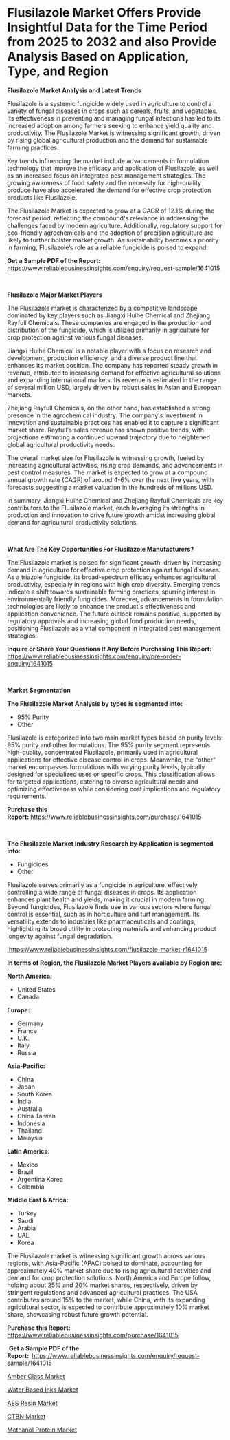 <p><h1>Flusilazole Market Offers Provide Insightful Data for the Time Period from 2025 to 2032 and also Provide Analysis Based on Application, Type, and Region</h1></p><p><strong>Flusilazole Market Analysis and Latest Trends</strong></p>
<p><p>Flusilazole is a systemic fungicide widely used in agriculture to control a variety of fungal diseases in crops such as cereals, fruits, and vegetables. Its effectiveness in preventing and managing fungal infections has led to its increased adoption among farmers seeking to enhance yield quality and productivity. The Flusilazole Market is witnessing significant growth, driven by rising global agricultural production and the demand for sustainable farming practices.</p><p>Key trends influencing the market include advancements in formulation technology that improve the efficacy and application of Flusilazole, as well as an increased focus on integrated pest management strategies. The growing awareness of food safety and the necessity for high-quality produce have also accelerated the demand for effective crop protection products like Flusilazole.</p><p>The Flusilazole Market is expected to grow at a CAGR of 12.1% during the forecast period, reflecting the compound's relevance in addressing the challenges faced by modern agriculture. Additionally, regulatory support for eco-friendly agrochemicals and the adoption of precision agriculture are likely to further bolster market growth. As sustainability becomes a priority in farming, Flusilazole’s role as a reliable fungicide is poised to expand.</p></p>
<p><strong>Get a Sample PDF of the Report:&nbsp;</strong> <a href="https://www.reliablebusinessinsights.com/enquiry/request-sample/1641015?utm_campaign=1121&utm_medium=2&utm_source=Github&utm_content=ia&utm_term=30012025&utm_id=flusilazole">https://www.reliablebusinessinsights.com/enquiry/request-sample/1641015</a></p>
<p>&nbsp;</p>
<p><strong>Flusilazole Major Market Players</strong></p>
<p><p>The Flusilazole market is characterized by a competitive landscape dominated by key players such as Jiangxi Huihe Chemical and Zhejiang Rayfull Chemicals. These companies are engaged in the production and distribution of the fungicide, which is utilized primarily in agriculture for crop protection against various fungal diseases.</p><p>Jiangxi Huihe Chemical is a notable player with a focus on research and development, production efficiency, and a diverse product line that enhances its market position. The company has reported steady growth in revenue, attributed to increasing demand for effective agricultural solutions and expanding international markets. Its revenue is estimated in the range of several million USD, largely driven by robust sales in Asian and European markets.</p><p>Zhejiang Rayfull Chemicals, on the other hand, has established a strong presence in the agrochemical industry. The company's investment in innovation and sustainable practices has enabled it to capture a significant market share. Rayfull's sales revenue has shown positive trends, with projections estimating a continued upward trajectory due to heightened global agricultural productivity needs.</p><p>The overall market size for Flusilazole is witnessing growth, fueled by increasing agricultural activities, rising crop demands, and advancements in pest control measures. The market is expected to grow at a compound annual growth rate (CAGR) of around 4-6% over the next five years, with forecasts suggesting a market valuation in the hundreds of millions USD.</p><p>In summary, Jiangxi Huihe Chemical and Zhejiang Rayfull Chemicals are key contributors to the Flusilazole market, each leveraging its strengths in production and innovation to drive future growth amidst increasing global demand for agricultural productivity solutions.</p></p>
<p>&nbsp;</p>
<p><strong>What Are The Key Opportunities For Flusilazole Manufacturers?</strong></p>
<p><p>The Flusilazole market is poised for significant growth, driven by increasing demand in agriculture for effective crop protection against fungal diseases. As a triazole fungicide, its broad-spectrum efficacy enhances agricultural productivity, especially in regions with high crop diversity. Emerging trends indicate a shift towards sustainable farming practices, spurring interest in environmentally friendly fungicides. Moreover, advancements in formulation technologies are likely to enhance the product's effectiveness and application convenience. The future outlook remains positive, supported by regulatory approvals and increasing global food production needs, positioning Flusilazole as a vital component in integrated pest management strategies.</p></p>
<p><strong>Inquire or Share Your Questions If Any Before Purchasing This Report:</strong> <a href="https://www.reliablebusinessinsights.com/enquiry/pre-order-enquiry/1641015?utm_campaign=1121&utm_medium=2&utm_source=Github&utm_content=ia&utm_term=30012025&utm_id=flusilazole">https://www.reliablebusinessinsights.com/enquiry/pre-order-enquiry/1641015</a></p>
<p>&nbsp;</p>
<p><strong>Market Segmentation</strong></p>
<p><strong>The Flusilazole Market Analysis by types is segmented into:</strong></p>
<p><ul><li>95% Purity</li><li>Other</li></ul></p>
<p><p>Flusilazole is categorized into two main market types based on purity levels: 95% purity and other formulations. The 95% purity segment represents high-quality, concentrated Flusilazole, primarily used in agricultural applications for effective disease control in crops. Meanwhile, the "other" market encompasses formulations with varying purity levels, typically designed for specialized uses or specific crops. This classification allows for targeted applications, catering to diverse agricultural needs and optimizing effectiveness while considering cost implications and regulatory requirements.</p></p>
<p><strong>Purchase this Report:&nbsp;</strong><a href="https://www.reliablebusinessinsights.com/purchase/1641015?utm_campaign=1121&utm_medium=2&utm_source=Github&utm_content=ia&utm_term=30012025&utm_id=flusilazole">https://www.reliablebusinessinsights.com/purchase/1641015</a></p>
<p>&nbsp;</p>
<p><strong>The Flusilazole Market Industry Research by Application is segmented into:</strong></p>
<p><ul><li>Fungicides</li><li>Other</li></ul></p>
<p><p>Flusilazole serves primarily as a fungicide in agriculture, effectively controlling a wide range of fungal diseases in crops. Its application enhances plant health and yields, making it crucial in modern farming. Beyond fungicides, Flusilazole finds use in various sectors where fungal control is essential, such as in horticulture and turf management. Its versatility extends to industries like pharmaceuticals and coatings, highlighting its broad utility in protecting materials and enhancing product longevity against fungal degradation.</p></p>
<p><a href="https://www.reliablebusinessinsights.com/flusilazole-market-r1641015?utm_campaign=1121&utm_medium=2&utm_source=Github&utm_content=ia&utm_term=30012025&utm_id=flusilazole">&nbsp;https://www.reliablebusinessinsights.com/flusilazole-market-r1641015</a></p>
<p><strong>In terms of Region, the Flusilazole Market Players available by Region are:</strong></p>
<p>
    <p> <strong> North America: </strong>
        <ul>
            <li>United States</li>
            <li>Canada</li>
        </ul>
        </p> 
    <p> <strong> Europe: </strong>
        <ul>
            <li>Germany</li>
            <li>France</li>
            <li>U.K.</li>
            <li>Italy</li>
            <li>Russia</li>
        </ul>
        </p> 
    <p> <strong> Asia-Pacific: </strong>
        <ul>
            <li>China</li>
            <li>Japan</li>
            <li>South Korea</li>
            <li>India</li>
            <li>Australia</li>
            <li>China Taiwan</li>
            <li>Indonesia</li>
            <li>Thailand</li>
            <li>Malaysia</li>
        </ul>
        </p> 
    <p> <strong> Latin America: </strong>
        <ul>
            <li>Mexico</li>
            <li>Brazil</li>
            <li>Argentina Korea</li>
            <li>Colombia</li>
        </ul>
        </p> 
    <p> <strong> Middle East & Africa: </strong>
        <ul>
            <li>Turkey</li>
            <li>Saudi</li>
            <li>Arabia</li>
            <li>UAE</li>
            <li>Korea</li>
        </ul>
    </p>
    </p>
<p><p>The Flusilazole market is witnessing significant growth across various regions, with Asia-Pacific (APAC) poised to dominate, accounting for approximately 40% market share due to rising agricultural activities and demand for crop protection solutions. North America and Europe follow, holding about 25% and 20% market shares, respectively, driven by stringent regulations and advanced agricultural practices. The USA contributes around 15% to the market, while China, with its expanding agricultural sector, is expected to contribute approximately 10% market share, showcasing robust future growth potential.</p></p>
<p><strong>Purchase this Report: </strong><a href="https://www.reliablebusinessinsights.com/purchase/1641015?utm_campaign=1121&utm_medium=2&utm_source=Github&utm_content=ia&utm_term=30012025&utm_id=flusilazole">https://www.reliablebusinessinsights.com/purchase/1641015</a></p>
<p>&nbsp;<strong>Get a Sample PDF of the Report:&nbsp;&nbsp;</strong><a href="https://www.reliablebusinessinsights.com/enquiry/request-sample/1641015?utm_campaign=1121&utm_medium=2&utm_source=Github&utm_content=ia&utm_term=30012025&utm_id=flusilazole">https://www.reliablebusinessinsights.com/enquiry/request-sample/1641015</a></p>
<p><strong></strong></p>
<p><p><a href="https://github.com/ilonaenterline65/Market-Research-Report-List-1/blob/main/amber-glass-market.md?utm_campaign=1121&utm_medium=2&utm_source=Github&utm_content=ia&utm_term=30012025&utm_id=flusilazole">Amber Glass Market</a></p><p><a href="https://github.com/gullattedenna/Market-Research-Report-List-1/blob/main/water-based-inks-market.md?utm_campaign=1121&utm_medium=2&utm_source=Github&utm_content=ia&utm_term=30012025&utm_id=flusilazole">Water Based Inks Market</a></p><p><a href="https://github.com/bmorecock/Market-Research-Report-List-5/blob/main/aes-resin-market.md?utm_campaign=1121&utm_medium=2&utm_source=Github&utm_content=ia&utm_term=30012025&utm_id=flusilazole">AES Resin Market</a></p><p><a href="https://github.com/AshrafKhan865/Market-Research-Report-List-1/blob/main/ctbn-market.md?utm_campaign=1121&utm_medium=2&utm_source=Github&utm_content=ia&utm_term=30012025&utm_id=flusilazole">CTBN Market</a></p><p><a href="https://github.com/chungwimbu4/Market-Research-Report-List-1/blob/main/methanol-protein-market.md?utm_campaign=1121&utm_medium=2&utm_source=Github&utm_content=ia&utm_term=30012025&utm_id=flusilazole">Methanol Protein Market</a></p></p>